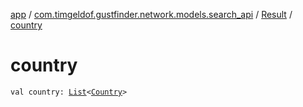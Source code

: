 [app](../../index.md) / [com.timgeldof.gustfinder.network.models.search_api](../index.md) / [Result](index.md) / [country](./country.md)

# country

`val country: `[`List`](https://kotlinlang.org/api/latest/jvm/stdlib/kotlin.collections/-list/index.html)`<`[`Country`](../-country/index.md)`>`